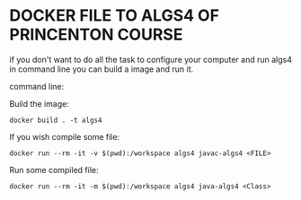 # DOCKER FILE TO ALGS4 OF PRINCENTON COURSE
if you don't want to do all the task to configure your computer
and run algs4 in command line you can build a image and run it.

command line:

Build the image:

```
docker build . -t algs4
```

If you wish compile some file:

```
docker run --rm -it -v $(pwd):/workspace algs4 javac-algs4 <FILE>
```
Run some compiled file:
```
docker run --rm -it -m $(pwd):/workspace algs4 java-algs4 <Class>
